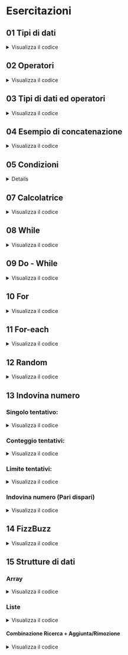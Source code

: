 # Esercitazioni
## 01 Tipi di dati
<details>
    <summary> Visualizza il codice </summary>

```c#
lòkk
```
</details>

## 02 Operatori
<details>
    <summary> Visualizza il codice </summary>

```c#
lòkk
```
</details>

## 03 Tipi di dati ed operatori
<details>
    <summary> Visualizza il codice </summary>

```c#
int numero;  //inizializzo la variabile numero con il valore 10
numero = 10; //dichiaro una variabile di tipo intero

int età = 20;       //dichiaro ed inizializzo una variabile di tipo intero
Console.WriteLine("L'età è:" +età);

// Esempi di modifiche ad un intero:

età++;          //permette di aggiungere un'unità alla variabile diciarata
età+= 5;        //permette di aggiungere QUANTO VUOI alla variabile diciarata

int addendo = random.Next(1,11);
età+= addendo   //permette di aggiungere un numero random  alla variabile dichiarata
```
</details>

## 04 Esempio di concatenazione
<details>
    <summary> Visualizza il codice </summary>

```c#
Console.Write ("Inserisci il tuo nome: \t");
string nome = Console.ReadLine()!;      //dichiarazione della stringa "nome"
int codice = 123456;                    //dichiarazione del numero intero "123456"

Console.WriteLine ($"{nome} - {codice}");
```
</details>

## 05 Condizioni
<details>
Le condizioni possono essere:
- if
- if-else
- if-else if-else
- switch


    <summary> Visualizza il codice </summary>

```c#
//IF
int numero = 10;    //se il numero = 10, stampa il numero
if (numero == 10)   // utilizzo l'operatore confronto / non serve " ; " se lo metto al centro 
{
    Console.WriteLine("Il numero è 10");
}

// IF ELSE

int numero = 10;
if (numero == 10) 
{
    Console.WriteLine("Il numero è 10");
}
else        //restituisce un altro valore in caso di false
{
Console.WriteLine("Il numero NON è 10");
}

//IF  ELSE IF  ELSE

int numero = 9;
if (numero == 10) 
{
    Console.WriteLine("Il numero è 10");
}
else if (numero > 10)
{
    Console.WriteLine("Il numero è maggiore di 10");
}
else
{
Console.WriteLine("Il numero è minore di 10");
}

//SWITCH

int giorno =int.Parse(Console.ReadLine()); //permette di digitare un numero 
switch (giorno) //giorno è la condizione
{
    case 1:
        Console.WriteLine("Lunedì");
    break;
    case 2:
        Console.WriteLine("Martedì");
    break;
    case 3:
        Console.WriteLine("Mercoledì");
    break;
    case 4:
        Console.WriteLine("Giovedì");
    break;
    case 5:
        Console.WriteLine("Venerdì");
    break;
    case 6:
        Console.WriteLine("Sabato");
    break;
    case 7:
        Console.WriteLine("Domenica");
    break;
    default:
        Console.WriteLine("Il numero non corrisponde a nessun giorno della settimana");
    break;
}
```
</details>

## 07 Calcolatrice
<details>
    <summary> Visualizza il codice </summary>

```c#
Console.WriteLine ("Ciao! Questa è una calcolatrice.\t");

// comandi per fare inserire due numeri all'utente con conseguente conversione da stringa a valore
Console.Write ("Prego, inserisci il primo numero:");
double a = double.Parse(Console.ReadLine());
Console.Write ("Ora inserisci il secondo numero:");
double b = double.Parse(Console.ReadLine());

Console.WriteLine ();     //spazio

Console.WriteLine ("Quale operazione vuoi fare?\n"); 
//promt di scelta dell'operazione
Console.WriteLine ("- per somma digita 1");
Console.WriteLine ("- per differenza digita 2");
Console.WriteLine ("- per prodotto digita 3");
Console.WriteLine ("- per divisione digita 4");

Console.WriteLine ();     //spazio

Console.Write("Inserisci la tua scelta: ");
//acquisizione della scelta dell'utente
int operazione = int.Parse(Console.ReadLine ());    //definizione della variabile del risultato + collegamento del valore "operazione" al comando switch per restituzione calcolo
double risultato = 0; //assegnazione di un valore di default per farlo continuare

switch (operazione) 
{
    case 1:
        risultato = a + b;          //somma
    break;
    case 2:
        risultato = a - b;          //differenza
    break;
    case 3:
        risultato = a * b;          //prodotto
    break;
    case 4:
    if (b == 0)
{
    Console.WriteLine("Impossibile");
}     
        risultato = a / b;          //divisione
    break;
    default: 
        Console.WriteLine("Ritenta");           // messaggio di errore se numero digitato è maggiore di 4
    break;
}

Console.WriteLine($"Il risultato è: {risultato}");
```
</details>

## 08 While
<details>
    <summary> Visualizza il codice </summary>

```c#
//DO

A partire dal numero digitato ..
int numero = 10; 

.. si ferma finché non si verifica la condizione sopra (quindi non può scendere sotto a 0)
while (numero > 0)
{
    Console.WriteLine(numero);
    numero--;
}


```
</details>

## 09 Do - While
<details>
    <summary> Visualizza il codice </summary>

```c#
// la differenza col primo è che qua stampa almeno il primo int (in questo caso 10)

int numero = 10;

do 
{
Console.WriteLine(numero);
numero--;
}
while (numero > 11);

```
</details>

## 10 For
<details>
    <summary> Visualizza il codice </summary>

```c#
//Esegue il comando per tot volte (per un numero di volte compreso tra 0 e 10 lui aggiunge 1)

int n = 13; //facciamo girare per 10 volte il comando +1
for (int i = 01; i <= n;)
{
    Console.WriteLine(i);
    i++;
}
```
</details>

## 11 For-each
<details>
    <summary> Visualizza il codice </summary>

```c#
//for each senza array

string scritta = "ciao";
foreach (char lettera in scritta)
{
    Console.WriteLine(lettera);
}
```
</details>

## 12 Random
<details>
    <summary> Visualizza il codice </summary>

```c#
Random random = new Random(); //si scrive il costruttore
int numero = random.Next(-10,10); //il numero estratto è compreso tra .. e .. 

Console.WriteLine($"Il numero casuale è {numero}");
```
</details>

## 13 Indovina numero
### Singolo tentativo:
<details>
    <summary> Visualizza il codice </summary>

```c#

```
</details>

### Conteggio tentativi:

<details>
    <summary> Visualizza il codice </summary>

```c#

```
</details>

### Limite tentativi:

<details>
    <summary> Visualizza il codice </summary>

```c#

```
</details>

### Indovina numero (Pari dispari)
<details>
    <summary> Visualizza il codice </summary>

```c#

```
</details>

## 14 FizzBuzz
<details>
    <summary> Visualizza il codice </summary>

```c#
Console.Write ("Inserisci il tuo nome: \t");
string nome = Console.ReadLine()!;

int codice = 123456;

Console.WriteLine ($"{nome} - {codice}");
```
</details>

## 15 Strutture di dati
### Array
<details>
    <summary> Visualizza il codice </summary>

```c#
// è necessario definire la "grandezza della cartella"
//in caso di stringhe, abbiamo le virgolette
string [] nomi = new string [3];
nomi[0] = "Mario";
nomi[1] = "Luigi";
nomi[2] = "Bowser";

Console.WriteLine($"Ciao {nomi[0]}, {nomi [1]}, {nomi[2]}");

//in caso di interi non sono necessarie le virgolette
int [] numeri = new int [3];
numeri[0] = 10;
numeri[1] = "20";
numeri[2] = 30;
Console.WriteLine($"I numeri sono {numeri[0]}, {numeri[1]}, {numeri[2]}");

nomeArray.Length // definisce la grandezza del contenitore:
Console.WriteLine($"Il numero di elementi è {nomi.Length}");
```
</details>

### Liste

<details>
    <summary> Visualizza il codice </summary>

```c#
//in caso di stringhe
List<string> nomi = new List<string>(); //Rispetto ad Array, NON DOBBIAMO PREDEFINIRE IL NUMERO DI ELEMENTI
nomi.Add("Mario");
nomi.Add ("Luigi");
nomi.Add ("Bowser");
nomi.Add ("Ginevra");

//shortcut
List<string> nomi = new List<string>{"Mario", "Luigi", "Giovanni"};

//interi
List<int> numeri = new List<int>();
numeri.Add(10);
numeri.Add(20);
numeri.Add(30);

List<int> numeri = new List<int>{10, 20, 30};

nomeLista.Count // conta il numero di elementi all'interno
Console.WriteLine($"Il numero di elementi è {numeri.Count}"); //stampa del numero di elementi che compongono la lista

//creazione di una nuova lista come sottolista di una già esistente
List<string> listaPrincipale = new [];
int split = listaPrincipale.Count /2
List<string> sottolista = listaPrincipale.GetRange (0, split); 
//primo valore indica l'indice della lista principale da cui vogliamo partire
// il secondo valore dice quanto "scendere" nella lista madre

nomeLista.Sort(); // ordina gli indici (A-Z, ordine crescente)

nomeLista.Sort();    //ordinamento decrescente: prima vanno ordinati..
nomeLista.Reverse(); //.. poi messi in ordine decrescente

nomeLista.Contains()  //viene ricercato l'indice all'interno della lista


nomeLista.Add();
nomeLista.Remove ();
```
</details>

#### Combinazione Ricerca + Aggiunta/Rimozione

<details>
    <summary> Visualizza il codice </summary>

```c#
Console.Write("Digita il nome di un partecipante da modificare: ");
nome = Console.ReadLine();
if (partecipanti.Contains(nome)) //per capire se partecipante è presente o no
    {
        string scelta1 = Console.ReadLine().ToUpper();
        if (scelta1 == "Y")         
        {
            partecipanti.Remove (nome); //RIMOZIONE: se presente lo rimuove
        }
    }
    else
    {
        Console.Write("Assente! Vuoi aggiungere questo partecipante? (Y): ");
        string scelta2 = Console.ReadLine().ToUpper();
        if (scelta2 == "Y")         
        {
            partecipanti.Add (nome);    //AGGIUNTA: se assente lo aggiunge
        }
    } 
```






